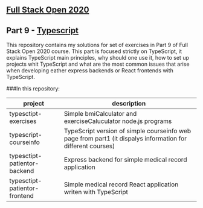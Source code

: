 ## [Full Stack Open 2020](https://fullstackopen.com/en/)

## Part 9 - [Typescript](https://fullstackopen.com/en/part9)

This repository contains my solutions for set of exercises in Part 9 of Full Stack Open 2020 course. This part is focused strictly on TypeScript, it explains TypeScript main principles, why should one use it, how to set up projects whit TypeScript and what are the most common issues that arise when developing eather express backends or React frontends with TypeScript. 

###In this repository: 

| project | description |
| ----- | ---- |
| typesctipt-exercises | Simple bmiCalculator and exerciseCaluculator node.js programs
| typescript-courseinfo | TypeScript version of simple courseinfo web page from part1 (it dispalys information for different courses)|
| typesctipt-patientor-backend |  Express backend for simple medical record application |
| typesctipt-patientor-frontend | Simple medical record React application writen with TypeScript